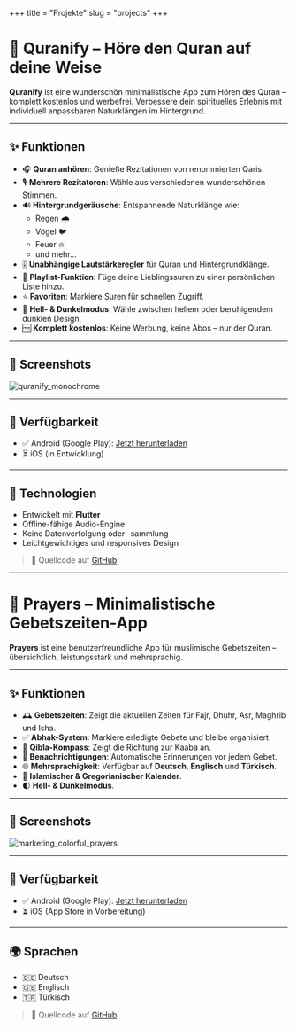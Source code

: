 +++
title = "Projekte"
slug = "projects"
+++

# 📖 Quranify – Höre den Quran auf deine Weise

**Quranify** ist eine wunderschön minimalistische App zum Hören des Quran – komplett kostenlos und werbefrei. Verbessere dein spirituelles Erlebnis mit individuell anpassbaren Naturklängen im Hintergrund.

---

## ✨ Funktionen

- 🎧 **Quran anhören**: Genieße Rezitationen von renommierten Qaris.
- 🎙️ **Mehrere Rezitatoren**: Wähle aus verschiedenen wunderschönen Stimmen.
- 🔊 **Hintergrundgeräusche**: Entspannende Naturklänge wie:
  - Regen 🌧️
  - Vögel 🐦
  - Feuer 🔥
  - und mehr...
- 🎚️ **Unabhängige Lautstärkeregler** für Quran und Hintergrundklänge.
- 📂 **Playlist-Funktion**: Füge deine Lieblingssuren zu einer persönlichen Liste hinzu.
- ⭐ **Favoriten**: Markiere Suren für schnellen Zugriff.
- 🌙 **Hell- & Dunkelmodus**: Wähle zwischen hellem oder beruhigendem dunklen Design.
- 🆓 **Komplett kostenlos**: Keine Werbung, keine Abos – nur der Quran.

---

## 📱 Screenshots

![quranify_monochrome](https://github.com/user-attachments/assets/47b0de35-c6c7-4b3e-bfed-cb7f2b2abb78)

---

## 🚀 Verfügbarkeit

- ✅ Android (Google Play): [Jetzt herunterladen](https://play.google.com/store/apps/details?id=com.alaksoftware.quranify2&pcampaignid=web_share)  
- ⏳ iOS (in Entwicklung)

---

## 🔧 Technologien

- Entwickelt mit **Flutter**
- Offline-fähige Audio-Engine
- Keine Datenverfolgung oder -sammlung
- Leichtgewichtiges und responsives Design

> 📂 Quellcode auf [GitHub](https://github.com/aksoyalpi/Quranify-App)

---

# 🕌 Prayers – Minimalistische Gebetszeiten-App

**Prayers** ist eine benutzerfreundliche App für muslimische Gebetszeiten – übersichtlich, leistungsstark und mehrsprachig.

---

## ✨ Funktionen

- 🕰️ **Gebetszeiten**: Zeigt die aktuellen Zeiten für Fajr, Dhuhr, Asr, Maghrib und Isha.
- ✅ **Abhak-System**: Markiere erledigte Gebete und bleibe organisiert.
- 🧭 **Qibla-Kompass**: Zeigt die Richtung zur Kaaba an.
- 🔔 **Benachrichtigungen**: Automatische Erinnerungen vor jedem Gebet.
- 🌐 **Mehrsprachigkeit**: Verfügbar auf **Deutsch**, **Englisch** und **Türkisch**.
- 📅 **Islamischer & Gregorianischer Kalender**.
- 🌓 **Hell- & Dunkelmodus**.

---

## 📱 Screenshots

![marketing_colorful_prayers](https://github.com/user-attachments/assets/d1a98cbb-c715-4df5-97c4-a1097d976e49)

---

## 🚀 Verfügbarkeit

- ✅ Android (Google Play): [Jetzt herunterladen](https://play.google.com/store/apps/details?id=com.alaksoftware.prayer_times&pcampaignid=web_share)  
- ⏳ iOS (App Store in Vorbereitung)

---

## 🌍 Sprachen

- 🇩🇪 Deutsch  
- 🇬🇧 Englisch  
- 🇹🇷 Türkisch  

> 📂 Quellcode auf [GitHub](https://github.com/aksoyalpi/Prayers-App)
